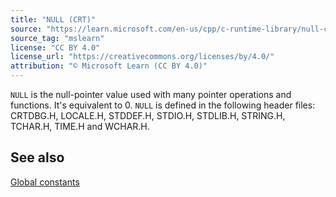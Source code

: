 ```yaml
---
title: "NULL (CRT)"
source: "https://learn.microsoft.com/en-us/cpp/c-runtime-library/null-crt?view=msvc-170"
source_tag: "mslearn"
license: "CC BY 4.0"
license_url: "https://creativecommons.org/licenses/by/4.0/"
attribution: "© Microsoft Learn (CC BY 4.0)"
---
```

`NULL` is the null-pointer value used with many pointer operations and functions. It's equivalent to 0. `NULL` is defined in the following header files: CRTDBG.H, LOCALE.H, STDDEF.H, STDIO.H, STDLIB.H, STRING.H, TCHAR.H, TIME.H and WCHAR.H.

## See also

[Global constants](https://learn.microsoft.com/en-us/cpp/c-runtime-library/global-constants?view=msvc-170)